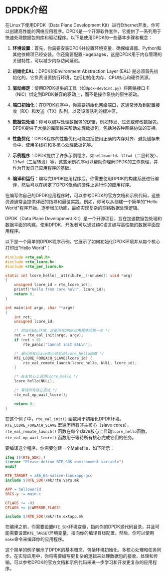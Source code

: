 # DPDK介绍

在Linux下使用DPDK（Data Plane Development Kit）进行Ethernet开发，你可以创建高性能的网络应用程序。DPDK是一个开源软件套件，它提供了一系列用于快速处理数据包的库和驱动程序。以下是使用DPDK的一些基本步骤和概念：

1. **环境设置**：首先，你需要安装DPDK并设置环境变量，确保编译器、Python和其他依赖项已经安装。你还需要配置Hugepages，这是DPDK用于内存管理的关键特性，可以减少内存访问延迟。

2. **初始化EAL**：DPDK的Environment Abstraction Layer (EAL) 是必须首先初始化的，它负责设置执行环境，包括初始化内存、CPU核心和硬件资源。

3. **驱动绑定**：使用DPDK提供的工具（如`dpdk-devbind.py`）将网络接口卡（NIC）绑定到DPDK兼容的驱动上，而不是操作系统的原生驱动。

4. **端口初始化**：在DPDK程序中，你需要初始化网络端口，这通常涉及到配置接收（RX）和发送（TX）队列，以及设置队列的缓冲区。

5. **数据包处理**：你可以编写处理数据包的逻辑，例如转发、过滤或修改数据包。DPDK提供了大量的库函数来帮助处理数据包，包括对各种网络协议的支持。

6. **性能优化**：DPDK程序的性能优化可能包括使用正确的内存对齐、避免缓存未命中、使用多线程和多核心处理数据包等。

7. **示例程序**：DPDK提供了许多示例程序，如`helloworld`、`l2fwd`（二层转发）、`l3fwd`（三层转发）等，这些示例程序可以帮助你理解DPDK的工作原理，并作为开发自己应用程序的基础。

8. **编译和运行**：编写完DPDK应用程序后，你需要使用DPDK的构建系统进行编译，然后可以在绑定了DPDK驱动的硬件上运行你的应用程序。

在编写你自己的DPDK应用程序时，可以参考DPDK的官方文档和示例代码，这些资源通常会提供详细的指导和最佳实践。例如，你可以从创建一个简单的"Hello World"程序开始，逐步增加功能，最终实现复杂的网络数据处理逻辑。

DPDK（Data Plane Development Kit）是一个开源项目，旨在加速数据包处理和数据平面的构建。使用DPDK，开发者可以通过纯C语言编写高性能的数据平面应用程序。

以下是一个简单的DPDK程序示例，它展示了如何初始化DPDK环境并从每个核心打印出"Hello World"：

```c
#include <rte_eal.h>
#include <rte_lcore.h>
#include <rte_per_lcore.h>

static int lcore_hello(__attribute__((unused)) void *arg)
{
    unsigned lcore_id = rte_lcore_id();
    printf("hello from core %u\n", lcore_id);
    return 0;
}

int main(int argc, char **argv)
{
    int ret;
    unsigned lcore_id;

    /* 初始化EAL环境，这是所有DPDK应用程序的第一步 */
    ret = rte_eal_init(argc, argv);
    if (ret < 0)
        rte_panic("Cannot init EAL\n");

    /* 遍历所有slave核心并启动lcore_hello函数 */
    RTE_LCORE_FOREACH_SLAVE(lcore_id) {
        rte_eal_remote_launch(lcore_hello, NULL, lcore_id);
    }

    /* 在主核心上调用lcore_hello */
    lcore_hello(NULL);

    /* 等待所有核心完成 */
    rte_eal_mp_wait_lcore();

    return 0;
}
```

在这个例子中，`rte_eal_init()` 函数用于初始化DPDK环境。`RTE_LCORE_FOREACH_SLAVE` 宏遍历所有非主核心（slave cores），`rte_eal_remote_launch()` 函数在每个slave核心上启动`lcore_hello`函数。`rte_eal_mp_wait_lcore()` 函数用于等待所有核心完成它们的任务。

要编译这个程序，你需要创建一个Makefile，如下所示：

```makefile
ifeq ($(RTE_SDK),)
$(error "Please define RTE_SDK environment variable")
endif

RTE_TARGET = x86_64-native-linuxapp-gcc
include $(RTE_SDK)/mk/rte.vars.mk

APP = helloworld
SRCS-y := main.c

CFLAGS += -O3
CFLAGS += $(WERROR_FLAGS)

include $(RTE_SDK)/mk/rte.extapp.mk
```

在编译之前，你需要设置`RTE_SDK`环境变量，指向你的DPDK源代码目录，并且可能需要设置`RTE_TARGET`环境变量，指向你的编译目标配置。然后，你可以使用`make`命令来编译你的应用程序。

这个简单的例子展示了DPDK的基本概念，包括环境初始化、多核心处理和任务同步。在实际应用中，你将需要编写更复杂的逻辑来处理数据包的接收、处理和传输。可以参考DPDK的官方文档和示例代码来进一步学习和开发更复杂的应用程序。
